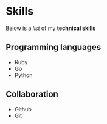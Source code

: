 # Skills
Below is a _list_ of my __technical skills__

## Programming languages
- Ruby
- Go
- Python

## Collaboration
- Github
- Git
